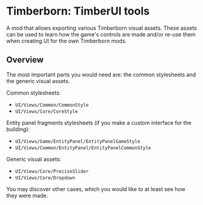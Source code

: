 # Timberborn: TimberUI tools

A mod that allows exporting various Timberborn visual assets. These assets can be used
to learn how the game's controls are made and/or re-use them when creating UI for the own Timberborn mods.

## Overview

The most important parts you would need are: the common stylesheets and the generic visual assets.

Common stylesheets:
* `UI/Views/Common/CommonStyle`
* `UI/Views/Core/CoreStyle`

Entity panel fragments stylesheets (if you make a custom interface for the building):
* `UI/Views/Game/EntityPanel/EntityPanelGameStyle`
* `UI/Views/Common/EntityPanel/EntityPanelCommonStyle`

Generic visual assets:
* `UI/Views/Core/PreciseSlider`
* `UI/Views/Core/Dropdown`

You may discover other cases, which you would like to at least see how they were made.
